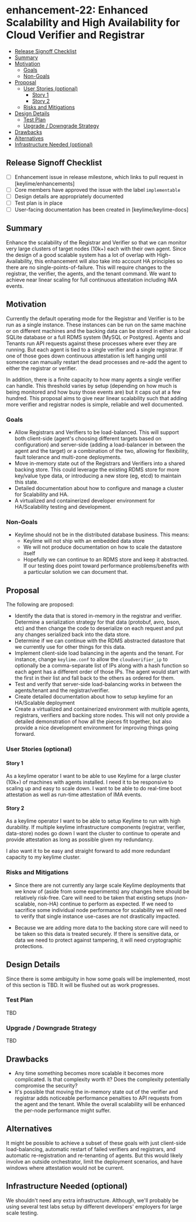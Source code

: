 # enhancement-22: Enhanced Scalability and High Availability for Cloud Verifier and Registrar

<!-- toc -->
- [Release Signoff Checklist](#release-signoff-checklist)
- [Summary](#summary)
- [Motivation](#motivation)
  - [Goals](#goals)
  - [Non-Goals](#non-goals)
- [Proposal](#proposal)
  - [User Stories (optional)](#user-stories-optional)
    - [Story 1](#story-1)
    - [Story 2](#story-2)
  - [Risks and Mitigations](#risks-and-mitigations)
- [Design Details](#design-details)
  - [Test Plan](#test-plan)
  - [Upgrade / Downgrade Strategy](#upgrade--downgrade-strategy)
- [Drawbacks](#drawbacks)
- [Alternatives](#alternatives)
- [Infrastructure Needed (optional)](#infrastructure-needed-optional)
<!-- /toc -->

## Release Signoff Checklist

- [ ] Enhancement issue in release milestone, which links to pull request in [keylime/enhancements]
- [ ] Core members have approved the issue with the label `implementable`
- [ ] Design details are appropriately documented
- [ ] Test plan is in place
- [ ] User-facing documentation has been created in [keylime/keylime-docs]

## Summary

Enhance the scalability of the Registrar and Verifier so that we can
monitor very large clusters of target nodes (10k+) each with their own
agent. Since the design of a good scalable system has a lot of overlap
with High-Availability, this enhancement will also take into account HA
principles so there are no single-points-of-failure. This will require
changes to the registrar, the verifier, the agents, and the tenant
command. We want to achieve near linear scaling for full continuous
attestation including IMA events.

## Motivation

Currently the default operating mode for the Registrar and Verifier is
to be run as a single instance. These instances can be run on the same
machine or on different machines and the backing data can be stored
in either a local SQLite database or a full RDMS system (MySQL or
Postgres). Agents and Tenants run API requests against these processes
where ever they are running. But each agent is tied to a single verifier
and a single registrar. If one of those goes down continuous attestation
is left hanging until someone can manually restart the dead processes
and re-add the agent to either the registrar or verifier.

In addition, there is a finite capacity to how many agents a single
verifier can handle. This threshold varies by setup (depending on how
much is being monitored and how busy those events are) but it caps out
at a few hundred. This proposal aims to give near linear scalability
such that adding more verifier and registrar nodes is simple, reliable
and well documented.

### Goals

* Allow Registrars and Verifiers to be load-balanced. This will
support both client-side (agent's choosing different targets based
on configuration) and server-side (adding a load-balancer in between
the agent and the target) or a combination of the two, allowing for
flexibility, fault tolerance and multi-zone deployments.
* Move in-memory state out of the Registrars and Verifiers into a shared
backing store. This could leverage the existing RDMS store for more
key/value type data, or introducing a new store (eg, etcd) to maintain
this state.
* Detailed documentation about how to configure and manage a cluster
for Scalability and HA.
* A virtualized and containerized developer environment for HA/Scalability
testing and development.

### Non-Goals

* Keylime should not be in the distributed database business. This means:
    * Keylime will not ship with an embedded data store
    * We will not produce documentation on how to scale the datastore itself
    * Hopefully we can continue to an RDMS store and keep it
    abstracted. If our testing does point toward performance
    problems/benefits with a particular solution we can document that.

## Proposal

The following are proposed:

* Identify the data that is stored in-memory in the registrar and
verifier. Determine a serialization strategy for that data (protobuf,
avro, bson, etc) and then change the code to deserialize on each request
and put any changes serialized back into the data store.
* Determine if we can continue with the RDMS abstracted datastore that
we currently use for other things for this data.
* Implement client-side load balancing in the agents and the tenant. For
instance, change `keylime.conf` to allow the `cloudverifier_ip` to
optionally be a comma-separate list of IPs along with a hash function so
each agent has a different order of those IPs. The agent would start with
the first in their list and fall back to the others as ordered for them.
* Test and verify that server-side load-balancing works in between the
agents/tenant and the registrar/verifier.
* Create detailed documentation about how to setup keylime for an
HA/Scalable deployment
* Create a virtualized and containerized environment with multiple agents,
registrars, verifiers and backing store nodes. This will not only provide
a detailed demonstration of how all the pieces fit together, but also
provide a nice development environment for improving things going forward.

### User Stories (optional)

#### Story 1

As a keylime operator I want to be able to use Keylime for a large cluster
(10k+) of machines with agents installed. I need it to be responsive
to scaling up and easy to scale down. I want to be able to do real-time
boot attestation as well as run-time attestation of IMA events.

#### Story 2

As a keylime operator I want to be able to setup Keylime to run with
high durability. If multiple keylime infrastructure components (registrar,
verifier, data-store) nodes go down I want the cluster to continue to
operate and provide attestation as long as possible given my redundancy.

I also want it to be easy and straight forward to add more redundant
capacity to my keylime cluster.

### Risks and Mitigations

* Since there are not currently any large scale Keylime deployments that
we know of (aside from some experiments) any changes here should be
relatively risk-free. Care will need to be taken that existing setups
(non-scalable, non-HA) continue to perform as expected. If we need to
sacrifice some individual node performance for scalability we will need
to verify that single instance use-cases are not drastically impacted.

* Because we are adding more data to the backing store care will need to
be taken so this data is treated securely. If there is sensitive data,
or data we need to protect against tampering, it will need cryptographic
protections.

## Design Details

Since there is some ambiguity in how some goals will be implemented,
most of this section is TBD. It will be flushed out as work progresses.

### Test Plan

TBD

### Upgrade / Downgrade Strategy

TBD

## Drawbacks

* Any time something becomes more scalable it becomes more complicated. Is
that complexity worth it? Does the complexity potentially compromise
the security?
* It's possible that moving the in-memory state out of the verifier and
registrar adds noticeable performance penalties to API requests from
the agent and the tenant. While the overall scalability will be enhanced
the per-node performance might suffer.

## Alternatives

It might be possible to achieve a subset of these goals with just
client-side load-balancing, automatic restart of failed verifiers and
registrars, and automatic re-registration and re-tenanting of agents. But
this would likely involve an outside orchestrator, limit the deployment
scenarios, and have windows where attestation would not be current.

## Infrastructure Needed (optional)

We shouldn't need any extra infrastructure. Although, we'll probably
be using several test labs setup by different developers' employers for
large scale testing.
